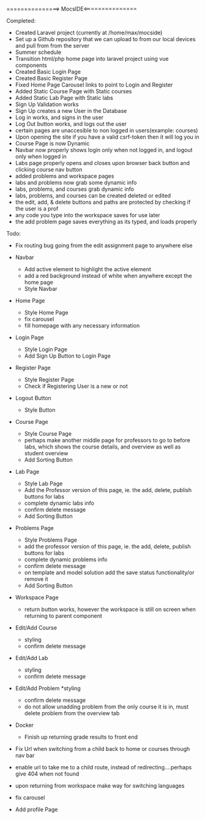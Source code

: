 ===============> MocsIDE<===============

Completed:

* Created Laravel project (currently at /home/max/mocside)
* Set up a Github repository that we can upload to from our local devices and pull from from the server
* Summer schedule
* Transition html/php home page into laravel project using vue components
* Created Basic Login Page
* Created Basic Register Page
* Fixed Home Page Carousel links to point to Login and Register
* Added Static Course Page with Static courses
* Added Static Lab Page with Static labs
* Sign Up Validation works
* Sign Up creates a new User in the Database
* Log in works, and signs in the user
* Log Out button works, and logs out the user
* certain pages are unaccesible to non logged in users(example: courses)
* Upon opening the site if you have a valid csrf-token then it will log you in
* Course Page is now Dynamic
* Navbar now properly shows login only when not logged in, and logout only when logged in
* Labs page properly opens and closes upon browser back button and clicking course nav button
* added problems and workspace pages
* labs and problems now grab some dynamic info
* labs, problems, and courses grab dynamic info
* labs, problems, and courses can be created deleted or edited
* the edit, add, & delete buttons and paths are protected by checking if the user is a prof
* any code you type into the workspace saves for use later
* the add problem page saves everything as its typed, and loads properly



Todo:
* Fix routing bug going from the edit assignment page to anywhere else

* Navbar
	* Add active element to highlight the active element
	* add a red background instead of white when anywhere except the home page
	* Style Navbar

* Home Page
	* Style Home Page
	* fix carousel
	* fill homepage with any necessary information

* Login Page
	* Style Login Page
	* Add Sign Up Button to Login Page

* Register Page
	* Style Register Page
	* Check if Registering User is a new or not

* Logout Button
	* Style Button

* Course Page
	* Style Course Page
	* perhaps make another middle page for professors to go to before labs, which shows the course details, and overview as well as student overview
	* Add Sorting Button

* Lab Page
	* Style Lab Page
	* Add the Professor version of this page, ie. the add, delete, publish buttons for labs
	* complete dynamic labs info
	* confirm delete message
	* Add Sorting Button

* Problems Page
	* Style Problems Page
	* add the professor version of this page, ie. the add, delete, publish buttons for labs
	* complete dynamic problems info
	* confirm delete message
	* on template and model solution add the save status functionality/or remove it
	* Add Sorting Button

* Workspace Page
	* return button works, however the workspace is still on screen when returning to parent component

* Edit/Add Course
	* styling
	* confirm delete message

* Edit/Add Lab
	* styling
	* confirm delete message

* Edit/Add Problem
	*styling
	* confirm delete message
	* do not allow unadding problem from the only course it is in, must delete problem from the overview tab

* Docker
	* Finish up returning grade results to front end

* Fix Url when switching from a child back to home or courses through nav bar
* enable url to take me to a child route, instead of redirecting....perhaps give 404 when not found
* upon returning from workspace make way for switching languages
* fix carousel
* Add profile Page
